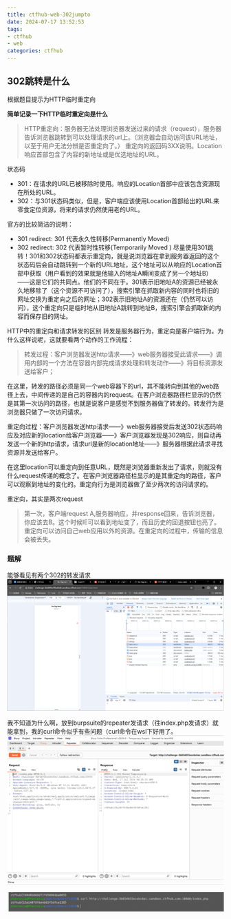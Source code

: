 ```yaml
---
title: ctfhub-web-302jumpto
date: 2024-07-17 13:52:53
tags: 
- ctfhub
- web
categories: ctfhub
---
```


## 302跳转是什么
根据题目提示为HTTP临时重定向

**简单记录一下HTTP临时重定向是什么**

>HTTP重定向：服务器无法处理浏览器发送过来的请求（request），服务器告诉浏览器跳转到可以处理请求的url上。（浏览器会自动访问该URL地址，以至于用户无法分辨是否重定向了。） 
重定向的返回码3XX说明。Location响应首部包含了内容的新地址或是优选地址的URL。

状态码
- 301：在请求的URL已被移除时使用。响应的Location首部中应该包含资源现在所处的URL。 
- 302：与301状态码类似，但是，客户端应该使用Location首部给出的URL来零食定位资源，将来的请求仍然使用老的URL。

官方的比较简洁的说明：

- 301 redirect: 301 代表永久性转移(Permanently Moved)
- 302 redirect: 302 代表暂时性转移(Temporarily Moved )
尽量使用301跳转！301和302状态码都表示重定向，就是说浏览器在拿到服务器返回的这个状态码后会自动跳转到一个新的URL地址，这个地址可以从响应的Location首部中获取（用户看到的效果就是他输入的地址A瞬间变成了另一个地址B）——这是它们的共同点。他们的不同在于。301表示旧地址A的资源已经被永久地移除了（这个资源不可访问了），搜索引擎在抓取新内容的同时也将旧的网址交换为重定向之后的网址；302表示旧地址A的资源还在（仍然可以访问），这个重定向只是临时地从旧地址A跳转到地址B，搜索引擎会抓取新的内容而保存旧的网址。

HTTP中的重定向和请求转发的区别
转发是服务器行为，重定向是客户端行为。为什么这样说呢，这就要看两个动作的工作流程：

> 转发过程：客户浏览器发送http请求——》web服务器接受此请求——》调用内部的一个方法在容器内部完成请求处理和转发动作——》将目标资源发送给客户；

在这里，转发的路径必须是同一个web容器下的url，其不能转向到其他的web路径上去，中间传递的是自己的容器内的request。在客户浏览器路径栏显示的仍然是其第一次访问的路径，也就是说客户是感觉不到服务器做了转发的。转发行为是浏览器只做了一次访问请求。

重定向过程：客户浏览器发送http请求——》web服务器接受后发送302状态码响应及对应新的location给客户浏览器——》客户浏览器发现是302响应，则自动再发送一个新的http请求，请求url是新的location地址——》服务器根据此请求寻找资源并发送给客户。

在这里location可以重定向到任意URL，既然是浏览器重新发出了请求，则就没有什么request传递的概念了。在客户浏览器路径栏显示的是其重定向的路径，客户可以观察到地址的变化的。重定向行为是浏览器做了至少两次的访问请求的。

重定向，其实是两次request

> 第一次，客户端request   A,服务器响应，并response回来，告诉浏览器，你应该去B。这个时候IE可以看到地址变了，而且历史的回退按钮也亮了。重定向可以访问自己web应用以外的资源。在重定向的过程中，传输的信息会被丢失。
### 题解

能够看见有两个302的转发请求
![image.png](https://raw.githubusercontent.com/MarchPhantasia/pic/main/hexoblog/20240717140551.png)

我不知道为什么啊，放到burpsuite的repeater发请求（往index.php发请求）就能拿到，我的curl命令似乎有些问题（curl命令在wsl下好用了。
![image.png](https://raw.githubusercontent.com/MarchPhantasia/pic/main/hexoblog/20240717142541.png)


![image.png](https://raw.githubusercontent.com/MarchPhantasia/pic/main/hexoblog/20240717142642.png)
